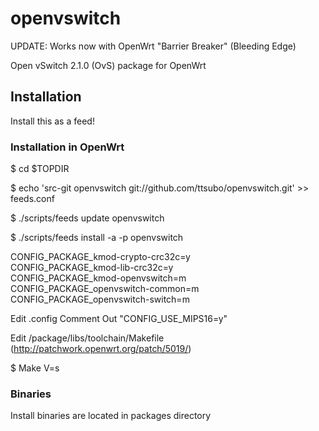 openvswitch
===========

UPDATE: Works now with OpenWrt "Barrier Breaker" (Bleeding Edge)

Open vSwitch 2.1.0 (OvS) package for OpenWrt

Installation
------------

Install this as a feed!

### Installation in OpenWrt

$ cd $TOPDIR
 
$ echo 'src-git openvswitch git://github.com/ttsubo/openvswitch.git' >> feeds.conf

$ ./scripts/feeds update openvswitch

$ ./scripts/feeds install -a -p openvswitch

CONFIG_PACKAGE_kmod-crypto-crc32c=y  
CONFIG_PACKAGE_kmod-lib-crc32c=y  
CONFIG_PACKAGE_kmod-openvswitch=m  
CONFIG_PACKAGE_openvswitch-common=m  
CONFIG_PACKAGE_openvswitch-switch=m  

Edit .config
Comment Out "CONFIG_USE_MIPS16=y"

Edit /package/libs/toolchain/Makefile
(http://patchwork.openwrt.org/patch/5019/)

$ Make V=s

### Binaries
Install binaries are located in packages directory
